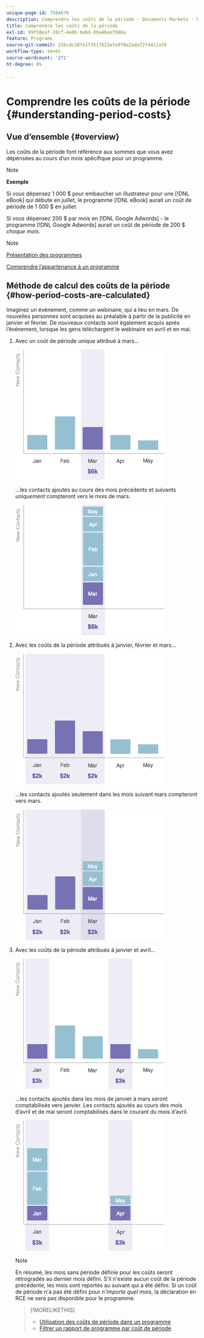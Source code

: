 ```yaml
---
unique-page-id: 7504676
description: Comprendre les coûts de la période - Documents Marketo - Documentation du produit
title: Comprendre les coûts de la période
exl-id: 99f50eaf-28cf-4a8b-8ebd-89a4beef986a
feature: Programs
source-git-commit: 21bcdc10fe1f3517612efe0f8e2adaf2f4411a70
workflow-type: tm+mt
source-wordcount: '271'
ht-degree: 0%

---
```


# Comprendre les coûts de la période {#understanding-period-costs}

## Vue d’ensemble {#overview}

Les coûts de la période font référence aux sommes que vous avez dépensées au cours d’un mois spécifique pour un programme.

>[!NOTE]
>
>**Exemple**
>
>Si vous dépensez 1 000 $ pour embaucher un illustrateur pour une [!DNL eBook] qui débute en juillet, le programme [!DNL eBook] aurait un coût de période de 1 000 $ en juillet.
>
>Si vous dépensez 200 $ par mois en [!DNL Google Adwords] - le programme [!DNL Google Adwords] aurait un coût de période de 200 $ _chaque mois_.

>[!NOTE]
>
>[Présentation des programmes](/help/marketo/product-docs/core-marketo-concepts/programs/creating-programs/understanding-programs.md)
>
>[Comprendre l’appartenance à un programme](/help/marketo/product-docs/core-marketo-concepts/programs/creating-programs/understanding-program-membership.md)

## Méthode de calcul des coûts de la période {#how-period-costs-are-calculated}

Imaginez un événement, comme un webinaire, qui a lieu en mars. De nouvelles personnes sont acquises au préalable à partir de la publicité en janvier et février. De nouveaux contacts sont également acquis après l’événement, lorsque les gens téléchargent le webinaire en avril et en mai.

1. Avec un coût de période unique attribué à mars...

   ![](assets/graph1.png)

   ...les contacts ajoutés au cours des mois précédents et suivants _uniquement_ compteront vers le mois de mars.

   ![](assets/graph2.png)

1. Avec les coûts de la période attribués à janvier, février et mars...

   ![](assets/graph3.png)

   ...les contacts ajoutés seulement dans les mois suivant mars compteront vers mars.

   ![](assets/graph4.png)

1. Avec les coûts de la période attribués à janvier et avril...

   ![](assets/graph5.png)

   ...les contacts ajoutés dans les mois de janvier à mars seront comptabilisés vers janvier. Les contacts ajoutés au cours des mois d’avril et de mai seront comptabilisés dans le courant du mois d’avril.

   ![](assets/graph6.png)

   >[!NOTE]
   >
   >En résumé, les mois sans période définie pour les coûts seront rétrogradés au dernier mois défini. S&#39;il n&#39;existe aucun coût de la période précédente, les mois sont reportés au suivant qui a été défini. Si un coût de période n&#39;a pas été défini pour _n&#39;importe quel_ mois, la déclaration en RCE ne sera pas disponible pour le programme.

   >[!MORELIKETHIS]
   >
   >* [Utilisation des coûts de période dans un programme](/help/marketo/product-docs/core-marketo-concepts/programs/working-with-programs/using-period-costs-in-a-program.md)
   >* [Filtrer un rapport de programme par coût de période](/help/marketo/product-docs/core-marketo-concepts/programs/program-performance-report/filter-a-program-report-by-period-cost.md)
